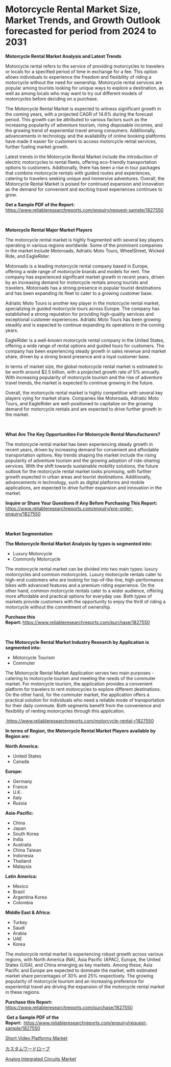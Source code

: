 <p><h1>Motorcycle Rental Market Size, Market Trends, and Growth Outlook forecasted for period from 2024 to 2031</h1></p><p><strong>Motorcycle Rental Market Analysis and Latest Trends</strong></p>
<p><p>Motorcycle rental refers to the service of providing motorcycles to travelers or locals for a specified period of time in exchange for a fee. This option allows individuals to experience the freedom and flexibility of riding a motorcycle without the need for ownership. Motorcycle rental services are popular among tourists looking for unique ways to explore a destination, as well as among locals who may want to try out different models of motorcycles before deciding on a purchase.</p><p>The Motorcycle Rental Market is expected to witness significant growth in the coming years, with a projected CAGR of 14.6% during the forecast period. This growth can be attributed to various factors such as the increasing popularity of adventure tourism, rising disposable incomes, and the growing trend of experiential travel among consumers. Additionally, advancements in technology and the availability of online booking platforms have made it easier for customers to access motorcycle rental services, further fueling market growth.</p><p>Latest trends in the Motorcycle Rental Market include the introduction of electric motorcycles to rental fleets, offering eco-friendly transportation options to customers. Additionally, there has been a rise in tour packages that combine motorcycle rentals with guided routes and experiences, catering to travelers seeking unique and immersive adventures. Overall, the Motorcycle Rental Market is poised for continued expansion and innovation as the demand for convenient and exciting travel experiences continues to grow.</p></p>
<p><strong>Get a Sample PDF of the Report:&nbsp;</strong> <a href="https://www.reliableresearchreports.com/enquiry/request-sample/1827550">https://www.reliableresearchreports.com/enquiry/request-sample/1827550</a></p>
<p>&nbsp;</p>
<p><strong>Motorcycle Rental Major Market Players</strong></p>
<p><p>The motorcycle rental market is highly fragmented with several key players operating in various regions worldwide. Some of the prominent companies in the market include Motoroads, Adriatic Moto Tours, WheelStreet, Wicked Ride, and EagleRider.</p><p>Motoroads is a leading motorcycle rental company based in Europe, offering a wide range of motorcycle brands and models for rent. The company has experienced significant market growth in recent years, driven by an increasing demand for motorcycle rentals among tourists and travelers. Motoroads has a strong presence in popular tourist destinations and has been expanding its fleet to cater to a growing customer base.</p><p>Adriatic Moto Tours is another key player in the motorcycle rental market, specializing in guided motorcycle tours across Europe. The company has established a strong reputation for providing high-quality services and exceptional customer experiences. Adriatic Moto Tours has been growing steadily and is expected to continue expanding its operations in the coming years.</p><p>EagleRider is a well-known motorcycle rental company in the United States, offering a wide range of rental options and guided tours for customers. The company has been experiencing steady growth in sales revenue and market share, driven by a strong brand presence and a loyal customer base.</p><p>In terms of market size, the global motorcycle rental market is estimated to be worth around $2.5 billion, with a projected growth rate of 5% annually. With increasing popularity of motorcycle tourism and the rise of adventure travel trends, the market is expected to continue growing in the future.</p><p>Overall, the motorcycle rental market is highly competitive with several key players vying for market share. Companies like Motoroads, Adriatic Moto Tours, and EagleRider are well-positioned to capitalize on the growing demand for motorcycle rentals and are expected to drive further growth in the market.</p></p>
<p>&nbsp;</p>
<p><strong>What Are The Key Opportunities For Motorcycle Rental Manufacturers?</strong></p>
<p><p>The motorcycle rental market has been experiencing steady growth in recent years, driven by increasing demand for convenient and affordable transportation options. Key trends shaping the market include the rising popularity of adventure tourism and the growing adoption of ride-sharing services. With the shift towards sustainable mobility solutions, the future outlook for the motorcycle rental market looks promising, with further growth expected in urban areas and tourist destinations. Additionally, advancements in technology, such as digital platforms and mobile applications, are expected to drive further expansion and innovation in the market.</p></p>
<p><strong>Inquire or Share Your Questions If Any Before Purchasing This Report:</strong> <a href="https://www.reliableresearchreports.com/enquiry/pre-order-enquiry/1827550">https://www.reliableresearchreports.com/enquiry/pre-order-enquiry/1827550</a></p>
<p>&nbsp;</p>
<p><strong>Market Segmentation</strong></p>
<p><strong>The Motorcycle Rental Market Analysis by types is segmented into:</strong></p>
<p><ul><li>Luxury Motorcycle</li><li>Commonly Motorcycle</li></ul></p>
<p><p>The motorcycle rental market can be divided into two main types: luxury motorcycles and common motorcycles. Luxury motorcycle rentals cater to high-end customers who are looking for top-of-the-line, high-performance bikes with advanced features and a premium riding experience. On the other hand, common motorcycle rentals cater to a wider audience, offering more affordable and practical options for everyday use. Both types of markets provide customers with the opportunity to enjoy the thrill of riding a motorcycle without the commitment of ownership.</p></p>
<p><strong>Purchase this Report:&nbsp;</strong><a href="https://www.reliableresearchreports.com/purchase/1827550">https://www.reliableresearchreports.com/purchase/1827550</a></p>
<p>&nbsp;</p>
<p><strong>The Motorcycle Rental Market Industry Research by Application is segmented into:</strong></p>
<p><ul><li>Motorcycle Tourism</li><li>Commuter</li></ul></p>
<p><p>The Motorcycle Rental Market Application serves two main purposes - catering to motorcycle tourism and meeting the needs of the commuter market. For motorcycle tourism, the application provides a convenient platform for travelers to rent motorcycles to explore different destinations. On the other hand, for the commuter market, the application offers a practical solution for individuals who need a reliable mode of transportation for their daily commute. Both segments benefit from the convenience and flexibility of renting motorcycles through this application.</p></p>
<p><a href="https://www.reliableresearchreports.com/motorcycle-rental-r1827550">&nbsp;https://www.reliableresearchreports.com/motorcycle-rental-r1827550</a></p>
<p><strong>In terms of Region, the Motorcycle Rental Market Players available by Region are:</strong></p>
<p>
    <p> <strong> North America: </strong>
        <ul>
            <li>United States</li>
            <li>Canada</li>
        </ul>
        </p> 
    <p> <strong> Europe: </strong>
        <ul>
            <li>Germany</li>
            <li>France</li>
            <li>U.K.</li>
            <li>Italy</li>
            <li>Russia</li>
        </ul>
        </p> 
    <p> <strong> Asia-Pacific: </strong>
        <ul>
            <li>China</li>
            <li>Japan</li>
            <li>South Korea</li>
            <li>India</li>
            <li>Australia</li>
            <li>China Taiwan</li>
            <li>Indonesia</li>
            <li>Thailand</li>
            <li>Malaysia</li>
        </ul>
        </p> 
    <p> <strong> Latin America: </strong>
        <ul>
            <li>Mexico</li>
            <li>Brazil</li>
            <li>Argentina Korea</li>
            <li>Colombia</li>
        </ul>
        </p> 
    <p> <strong> Middle East & Africa: </strong>
        <ul>
            <li>Turkey</li>
            <li>Saudi</li>
            <li>Arabia</li>
            <li>UAE</li>
            <li>Korea</li>
        </ul>
    </p>
    </p>
<p><p>The motorcycle rental market is experiencing robust growth across various regions, with North America (NA), Asia Pacific (APAC), Europe, the United States (USA), and China emerging as key markets. Among these, Asia Pacific and Europe are expected to dominate the market, with estimated market share percentages of 30% and 25% respectively. The growing popularity of motorcycle tourism and an increasing preference for experiential travel are driving the expansion of the motorcycle rental market in these regions.</p></p>
<p><strong>Purchase this Report: </strong><a href="https://www.reliableresearchreports.com/purchase/1827550">https://www.reliableresearchreports.com/purchase/1827550</a></p>
<p>&nbsp;<strong>Get a Sample PDF of the Report:&nbsp;&nbsp;</strong><a href="https://www.reliableresearchreports.com/enquiry/request-sample/1827550">https://www.reliableresearchreports.com/enquiry/request-sample/1827550</a></p>
<p><strong></strong></p>
<p><p><a href="https://github.com/gikababa4/Market-Research-Report-List-1/blob/main/short-video-platforms-market.md">Short Video Platforms Market</a></p><p><a href="https://github.com/vtbvgl20191192/Market-Research-Report-List-3/blob/main/8959908181455.md">カスタムワードローブ</a></p><p><a href="https://github.com/mabutironaldo/Market-Research-Report-List-5/blob/main/analog-integrated-circuits-market.md">Analog Integrated Circuits Market</a></p></p>